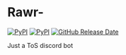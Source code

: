 # Rawr-
[![PyPI](https://img.shields.io/pypi/v/discord.py.svg)](https://pypi.python.org/pypi/discord.py/)
[![PyPI](https://img.shields.io/pypi/pyversions/discord.py.svg)](https://pypi.python.org/pypi/discord.py/)
[![GitHub Release Date](https://img.shields.io/github/release-date/SubtitleEdit/subtitleedit.svg)]()

Just a ToS discord bot
